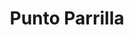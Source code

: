 ---
title: "Punto Parrilla"
url: /ciudad-autonoma-de-buenos-aires/punto-parrilla/
shop: Kamine & Öfen
---